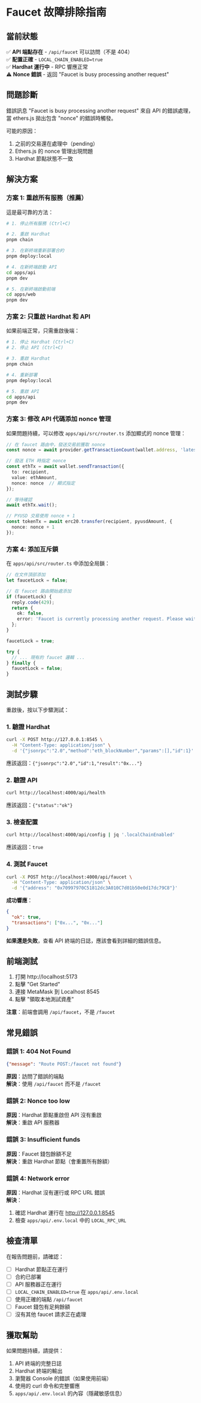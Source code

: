# Faucet 故障排除指南

## 當前狀態

✅ **API 端點存在** - `/api/faucet` 可以訪問（不是 404）  
✅ **配置正確** - `LOCAL_CHAIN_ENABLED=true`  
✅ **Hardhat 運行中** - RPC 響應正常  
⚠️ **Nonce 錯誤** - 返回 "Faucet is busy processing another request"

## 問題診斷

錯誤訊息 "Faucet is busy processing another request" 來自 API 的錯誤處理，當 ethers.js 拋出包含 "nonce" 的錯誤時觸發。

可能的原因：
1. 之前的交易還在處理中（pending）
2. Ethers.js 的 nonce 管理出現問題
3. Hardhat 節點狀態不一致

## 解決方案

### 方案 1: 重啟所有服務（推薦）

這是最可靠的方法：

```bash
# 1. 停止所有服務 (Ctrl+C)

# 2. 重啟 Hardhat
pnpm chain

# 3. 在新終端重新部署合約
pnpm deploy:local

# 4. 在新終端啟動 API
cd apps/api
pnpm dev

# 5. 在新終端啟動前端
cd apps/web
pnpm dev
```

### 方案 2: 只重啟 Hardhat 和 API

如果前端正常，只需重啟後端：

```bash
# 1. 停止 Hardhat (Ctrl+C)
# 2. 停止 API (Ctrl+C)

# 3. 重啟 Hardhat
pnpm chain

# 4. 重新部署
pnpm deploy:local

# 5. 重啟 API
cd apps/api
pnpm dev
```

### 方案 3: 修改 API 代碼添加 nonce 管理

如果問題持續，可以修改 `apps/api/src/router.ts` 添加顯式的 nonce 管理：

```typescript
// 在 faucet 路由中，發送交易前獲取 nonce
const nonce = await provider.getTransactionCount(wallet.address, 'latest');

// 發送 ETH 時指定 nonce
const ethTx = await wallet.sendTransaction({ 
  to: recipient, 
  value: ethAmount,
  nonce: nonce  // 顯式指定
});

// 等待確認
await ethTx.wait();

// PYUSD 交易使用 nonce + 1
const tokenTx = await erc20.transfer(recipient, pyusdAmount, {
  nonce: nonce + 1
});
```

### 方案 4: 添加互斥鎖

在 `apps/api/src/router.ts` 中添加全局鎖：

```typescript
// 在文件頂部添加
let faucetLock = false;

// 在 faucet 路由開始處添加
if (faucetLock) {
  reply.code(429);
  return { 
    ok: false, 
    error: 'Faucet is currently processing another request. Please wait.' 
  };
}

faucetLock = true;

try {
  // ... 現有的 faucet 邏輯 ...
} finally {
  faucetLock = false;
}
```

## 測試步驟

重啟後，按以下步驟測試：

### 1. 驗證 Hardhat

```bash
curl -X POST http://127.0.0.1:8545 \
  -H "Content-Type: application/json" \
  -d '{"jsonrpc":"2.0","method":"eth_blockNumber","params":[],"id":1}'
```

應該返回：`{"jsonrpc":"2.0","id":1,"result":"0x..."}`

### 2. 驗證 API

```bash
curl http://localhost:4000/api/health
```

應該返回：`{"status":"ok"}`

### 3. 檢查配置

```bash
curl http://localhost:4000/api/config | jq '.localChainEnabled'
```

應該返回：`true`

### 4. 測試 Faucet

```bash
curl -X POST http://localhost:4000/api/faucet \
  -H "Content-Type: application/json" \
  -d '{"address": "0x70997970C51812dc3A010C7d01b50e0d17dc79C8"}'
```

**成功響應**：
```json
{
  "ok": true,
  "transactions": ["0x...", "0x..."]
}
```

**如果還是失敗**，查看 API 終端的日誌，應該會看到詳細的錯誤信息。

## 前端測試

1. 打開 http://localhost:5173
2. 點擊 "Get Started"
3. 連接 MetaMask 到 Localhost 8545
4. 點擊 "領取本地測試資產"

**注意**：前端會調用 `/api/faucet`，不是 `/faucet`

## 常見錯誤

### 錯誤 1: 404 Not Found

```json
{"message": "Route POST:/faucet not found"}
```

**原因**：訪問了錯誤的端點  
**解決**：使用 `/api/faucet` 而不是 `/faucet`

### 錯誤 2: Nonce too low

**原因**：Hardhat 節點重啟但 API 沒有重啟  
**解決**：重啟 API 服務器

### 錯誤 3: Insufficient funds

**原因**：Faucet 錢包餘額不足  
**解決**：重啟 Hardhat 節點（會重置所有餘額）

### 錯誤 4: Network error

**原因**：Hardhat 沒有運行或 RPC URL 錯誤  
**解決**：
1. 確認 Hardhat 運行在 http://127.0.0.1:8545
2. 檢查 `apps/api/.env.local` 中的 `LOCAL_RPC_URL`

## 檢查清單

在報告問題前，請確認：

- [ ] Hardhat 節點正在運行
- [ ] 合約已部署
- [ ] API 服務器正在運行
- [ ] `LOCAL_CHAIN_ENABLED=true` 在 `apps/api/.env.local`
- [ ] 使用正確的端點 `/api/faucet`
- [ ] Faucet 錢包有足夠餘額
- [ ] 沒有其他 faucet 請求正在處理

## 獲取幫助

如果問題持續，請提供：

1. API 終端的完整日誌
2. Hardhat 終端的輸出
3. 瀏覽器 Console 的錯誤（如果使用前端）
4. 使用的 curl 命令和完整響應
5. `apps/api/.env.local` 的內容（隱藏敏感信息）
